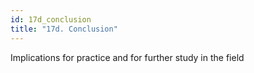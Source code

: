```yaml
---
id: 17d_conclusion
title: "17d. Conclusion"
---
```

Implications for practice and for further study in the field
